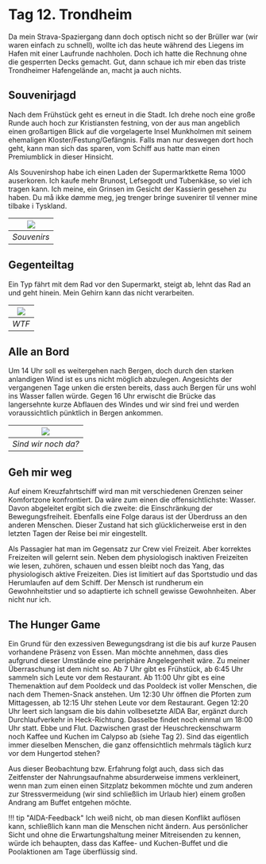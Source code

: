 <!--
.. title: Love Boat - The Real Story. Bye Trondheim
.. slug: norge09
.. date: 2019-03-26 13:32:32 UTC+01:00
.. tags: norwegen,norway,kreuzfahrt,cruise
.. category: unterwegs
.. link: 
.. description: 
.. type: text
-->

# Tag 12. Trondheim

Da mein Strava-Spaziergang dann doch optisch nicht so der Brüller war (wir waren einfach zu schnell), wollte ich das heute während des Liegens im Hafen mit einer Laufrunde nachholen. Doch ich hatte die Rechnung ohne die gesperrten Decks gemacht. Gut, dann schaue ich mir eben das triste Trondheimer Hafengelände an, macht ja auch nichts.

## Souvenirjagd

Nach dem Frühstück geht es erneut in die Stadt. Ich drehe noch eine große Runde auch hoch zur Kristiansten festning, von der aus man angeblich einen großartigen Blick auf die vorgelagerte Insel Munkholmen mit seinem ehemaligen Kloster/Festung/Gefängnis. Falls man nur deswegen dort hoch geht, kann man sich das sparen, vom Schiff aus hatte man einen Premiumblick in dieser Hinsicht.

Als Souvenirshop habe ich einen Laden der Supermarktkette Rema 1000 auserkoren. Ich kaufe mehr Brunost, Lefsegodt und Tubenkäse, so viel ich tragen kann. Ich meine, ein Grinsen im Gesicht der Kassierin gesehen zu haben. Du må ikke dømme meg, jeg trenger bringe suvenirer til venner mine tilbake i Tyskland.

| ![](../../images/norge2019/28.png) |
| --- |
| *Souvenirs* |

## Gegenteiltag

Ein Typ fährt mit dem Rad vor den Supermarkt, steigt ab, lehnt das Rad an und geht hinein. Mein Gehirn kann das nicht verarbeiten.

| ![](../../images/norge2019/25.png) |
| --- |
| *WTF* |

## Alle an Bord

Um 14 Uhr soll es weitergehen nach Bergen, doch durch den starken anlandigen Wind ist es uns nicht möglich abzulegen. Angesichts der vergangenen Tage unken die ersten bereits, dass auch Bergen für uns wohl ins Wasser fallen würde. Gegen 16 Uhr erwischt die Brücke das langersehnte kurze Abflauen des Windes und wir sind frei und werden voraussichtlich pünktlich in Bergen ankommen.

| ![](../../images/norge2019/29.png) |
| --- |
| *Sind wir noch da?* |

## Geh mir weg

Auf einem Kreuzfahrtschiff wird man mit verschiedenen Grenzen seiner Komfortzone konfrontiert. Da wäre zum einen die offensichtlichste: Wasser. Davon abgeleitet ergibt sich die zweite: die Einschränkung der Bewegungsfreiheit. Ebenfalls eine Folge daraus ist der Überdruss an den anderen Menschen. Dieser Zustand hat sich glücklicherweise erst in den letzten Tagen der Reise bei mir eingestellt.

Als Passagier hat man im Gegensatz zur Crew viel Freizeit. Aber korrektes Freizeiten will gelernt sein. Neben dem physiologisch inaktiven Freizeiten wie lesen, zuhören, schauen und essen bleibt noch das Yang, das physiologisch aktive Freizeiten. Dies ist limitiert auf das Sportstudio und das Herumlaufen auf dem Schiff. Der Mensch ist rundherum ein Gewohnheitstier und so adaptierte ich schnell gewisse Gewohnheiten. Aber nicht nur ich.

## The Hunger Game

Ein Grund für den exzessiven Bewegungsdrang ist die bis auf kurze Pausen vorhandene Präsenz von Essen. Man möchte annehmen, dass dies aufgrund dieser Umstände eine periphäre Angelegenheit wäre. Zu meiner Überraschung ist dem nicht so. Ab 7 Uhr gibt es Frühstück, ab 6:45 Uhr sammeln sich Leute vor dem Restaurant. Ab 11:00 Uhr gibt es eine Themenaktion auf dem Pooldeck und das Pooldeck ist voller Menschen, die nach dem Themen-Snack anstehen. Um 12:30 Uhr öffnen die Pforten zum Mittagessen, ab 12:15 Uhr stehen Leute vor dem Restaurant. Gegen 12:20 Uhr leert sich langsam die bis dahin vollbesetzte AIDA Bar, ergänzt durch Durchlaufverkehr in Heck-Richtung. Dasselbe findet noch einmal um 18:00 Uhr statt. Ebbe und Flut. Dazwischen grast der Heuschreckenschwarm noch Kaffee und Kuchen im Calypso ab (siehe Tag 2). Sind das eigentlich immer dieselben Menschen, die ganz offensichtlich mehrmals täglich kurz vor dem Hungertod stehen?

Aus dieser Beobachtung bzw. Erfahrung folgt auch, dass sich das Zeitfenster der Nahrungsaufnahme absurderweise immens verkleinert, wenn man zum einen einen Sitzplatz bekommen möchte und zum anderen zur Stressvermeidung (wir sind schließlich im Urlaub hier) einem großen Andrang am Buffet entgehen möchte.

!!! tip "AIDA-Feedback"
    Ich weiß nicht, ob man diesen Konflikt auflösen kann, schließlich kann man die Menschen nicht ändern. Aus persönlicher Sicht und ohne die Erwartungshaltung meiner Mitreisenden zu kennen, würde ich behaupten, dass das Kaffee- und Kuchen-Buffet und die Poolaktionen am Tage überflüssig sind.

